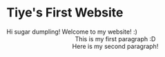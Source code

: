 # Tiye's First Website
<html>
  <body>
     Hi sugar dumpling! Welcome to my website! :)
  </body>
</html>
<Header 1>
This is my first paragraph :D 

<Header 2>
Here is my second paragraph!
